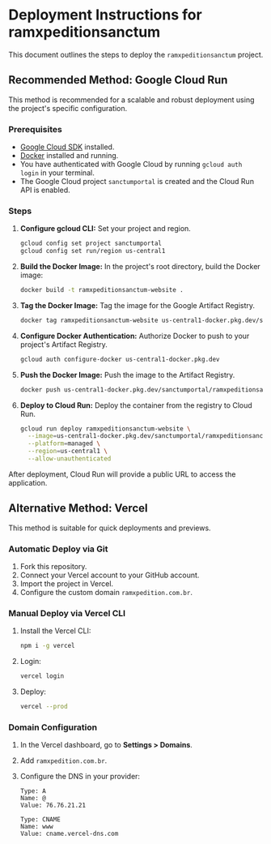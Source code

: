 # Deployment Instructions for ramxpeditionsanctum

This document outlines the steps to deploy the `ramxpeditionsanctum` project.

## Recommended Method: Google Cloud Run

This method is recommended for a scalable and robust deployment using the project's specific configuration.

### Prerequisites

*   [Google Cloud SDK](https://cloud.google.com/sdk/docs/install) installed.
*   [Docker](https://docs.docker.com/get-docker/) installed and running.
*   You have authenticated with Google Cloud by running `gcloud auth login` in your terminal.
*   The Google Cloud project `sanctumportal` is created and the Cloud Run API is enabled.

### Steps

1.  **Configure gcloud CLI:**
    Set your project and region.

    ```bash
    gcloud config set project sanctumportal
    gcloud config set run/region us-central1
    ```

2.  **Build the Docker Image:**
    In the project's root directory, build the Docker image:

    ```bash
    docker build -t ramxpeditionsanctum-website .
    ```

3.  **Tag the Docker Image:**
    Tag the image for the Google Artifact Registry.

    ```bash
    docker tag ramxpeditionsanctum-website us-central1-docker.pkg.dev/sanctumportal/ramxpeditionsanctum/ramxpeditionsanctum-website
    ```

4.  **Configure Docker Authentication:**
    Authorize Docker to push to your project's Artifact Registry.

    ```bash
    gcloud auth configure-docker us-central1-docker.pkg.dev
    ```

5.  **Push the Docker Image:**
    Push the image to the Artifact Registry.

    ```bash
    docker push us-central1-docker.pkg.dev/sanctumportal/ramxpeditionsanctum/ramxpeditionsanctum-website
    ```

6.  **Deploy to Cloud Run:**
    Deploy the container from the registry to Cloud Run.

    ```bash
    gcloud run deploy ramxpeditionsanctum-website \
      --image=us-central1-docker.pkg.dev/sanctumportal/ramxpeditionsanctum/ramxpeditionsanctum-website \
      --platform=managed \
      --region=us-central1 \
      --allow-unauthenticated
    ```

After deployment, Cloud Run will provide a public URL to access the application.

## Alternative Method: Vercel

This method is suitable for quick deployments and previews.

### Automatic Deploy via Git

1.  Fork this repository.
2.  Connect your Vercel account to your GitHub account.
3.  Import the project in Vercel.
4.  Configure the custom domain `ramxpedition.com.br`.

### Manual Deploy via Vercel CLI

1.  Install the Vercel CLI:
    ```bash
    npm i -g vercel
    ```

2.  Login:
    ```bash
    vercel login
    ```

3.  Deploy:
    ```bash
    vercel --prod
    ```

### Domain Configuration

1.  In the Vercel dashboard, go to **Settings > Domains**.
2.  Add `ramxpedition.com.br`.
3.  Configure the DNS in your provider:

    ```
    Type: A
    Name: @
    Value: 76.76.21.21

    Type: CNAME
    Name: www
    Value: cname.vercel-dns.com
    ```